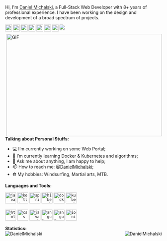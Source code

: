 Hi, I'm [Daniel Michalski](https://www.linkedin.com/in/michalskidaniel/), a Full-Stack Web Developer with 8+ years of professional experience. I have been working on the design and development of a broad spectrum of projects.

<a href="https://www.linkedin.com/in/michalskidaniel/">
  <img align="left" alt="LinkdeIn" width="22px" src="https://cdn.jsdelivr.net/npm/simple-icons@v3/icons/linkedin.svg" />
</a>
<a href="https://twitter.com/d__michalski">
  <img align="left" alt="Twitter" width="22px" src="https://cdn.jsdelivr.net/npm/simple-icons@v3/icons/twitter.svg" />
</a>
<a href="https://stackoverflow.com/u/3041542">
  <img align="left" alt="StackOverflow" width="22px" src="https://cdn.jsdelivr.net/npm/simple-icons@v3/icons/stackoverflow.svg" />
</a>
<a href="https://github.com/DanielMichalski">
  <img align="left" alt="GitHub" width="22px" src="https://cdn.jsdelivr.net/npm/simple-icons@v3/icons/github.svg" />
</a>
<a href="https://youtu.be/M0Y0T-s_mbQ">
  <img align="left" alt="YouTube" width="22px" src="https://cdn.jsdelivr.net/npm/simple-icons@v3/icons/youtube.svg" />
</a>
<a href="https://www.facebook.com/daniel.michalski.142/">
  <img align="left" alt="Facebook" width="22px" src="https://cdn.jsdelivr.net/npm/simple-icons@v3/icons/facebook.svg" />
</a>
<a href="https://www.instagram.com/daniel_mski/">
  <img align="left" alt="Instagram" width="22px" src="https://cdn.jsdelivr.net/npm/simple-icons@v3/icons/instagram.svg" />
</a>

![](https://visitor-badge.glitch.me/badge?page_id=danielmichalski)

<img align="right" alt="GIF" src="https://github.com/DanielMichalski/DanielMichalski/blob/master/images/other/coding.gif?raw=true" width="500" height="330" />

**Talking about Personal Stuffs:**
- 💻 I’m currently working on some Web Portal;
- 🌱 I’m currently learning Docker & Kubernetes and algorithms; 
- 💬 Ask me about anything, I am happy to help;
- 📫 How to reach me: [@DanielMichalski](https://www.linkedin.com/in/michalskidaniel/);
- ⚽ My hobbies: Windsurfing, Martial arts, MTB.

**Languages and Tools:** 
<p>
  <code><img alt="java" width="35" height="35" src="https://raw.githubusercontent.com/DanielMichalski/DanielMichalski/master/images/technologies/java.jpg"></code>
  <code><img alt="kotlin" width="35" height="35" src="https://raw.githubusercontent.com/DanielMichalski/DanielMichalski/master/images/technologies/kotlin.jpg"></code> 
  <code><img alt="spring" width="35" height="35" src="https://raw.githubusercontent.com/DanielMichalski/DanielMichalski/master/images/technologies/spring.jpg"></code>
  <code><img alt="hibernate" width="35" height="35" src="https://raw.githubusercontent.com/DanielMichalski/DanielMichalski/master/images/technologies/hibernate.jpg"></code>
  <code><img alt="docker" width="35" height="35" src="https://raw.githubusercontent.com/DanielMichalski/DanielMichalski/master/images/technologies/docker.jpg"></code>
  <code><img alt="kubernetes" width="35" height="35" src="https://raw.githubusercontent.com/DanielMichalski/DanielMichalski/master/images/technologies/kubernetes.jpg"></code>
  <br /><br />
  <code><img alt="html" width="35" height="35" src="https://raw.githubusercontent.com/DanielMichalski/DanielMichalski/master/images/technologies/html.jpg"></code>
  <code><img alt="css" width="35" height="35" src="https://raw.githubusercontent.com/DanielMichalski/DanielMichalski/master/images/technologies/css.jpg"></code>
  <code><img alt="javascript" width="35" height="35" src="https://raw.githubusercontent.com/DanielMichalski/DanielMichalski/master/images/technologies/javascript.jpg"></code>
  <code><img alt="angular" width="35" height="35" src="https://raw.githubusercontent.com/DanielMichalski/DanielMichalski/master/images/technologies/angular.jpg"></code>
  <code><img alt="angular_material" width="35" height="35" src="https://raw.githubusercontent.com/DanielMichalski/DanielMichalski/master/images/technologies/angular_material.jpg"></code>
  <code><img alt="ionic" width="35" height="35" src="https://raw.githubusercontent.com/DanielMichalski/DanielMichalski/master/images/technologies/ionic.jpg"></code>
</p>

**Statistics:**  
<img align="right" alt="DanielMichalski" src="https://github-readme-stats.vercel.app/api?username=danielmichalski&show_icons=true&theme=light" />
<img align="left" alt="DanielMichalski" src="https://github-readme-stats.vercel.app/api/top-langs/?username=danielmichalski&theme=light" />
